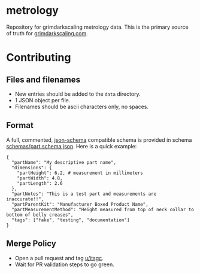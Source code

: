 # metrology
Repository for grimdarkscaling metrology data. This is the primary source of truth for [grimdarkscaling.com](https://grimdarkscaling.com).

# Contributing
## Files and filenames
- New entries should be added to the `data` directory.
- 1 JSON object per file.
- Filenames should be ascii characters only, no spaces.

## Format
A full, commented, [json-schema](https://json-schema.org/) compatible schema is provided in schema [schemas/part.schema.json](schemas/part.schema.json). Here is a quick example:

    {
      "partName": "My descriptive part name",
      "dimensions": {
        "partHeight": 6.2, # measurement in millimeters
        "partWidth": 4.8,
        "partLength": 2.6
      },
      "partNotes": "This is a test part and measurements are inaccurate!!",
      "partParentKit": "Manufacturer Boxed Product Name",
      "partMeasurementMethod": "Height measured from top of neck collar to bottom of belly creases",
      "tags": ["fake", "testing", "documentation"]
    }

## Merge Policy
- Open a pull request and tag [u/itsgc](u/itsgc).
- Wait for PR validation steps to go green.
